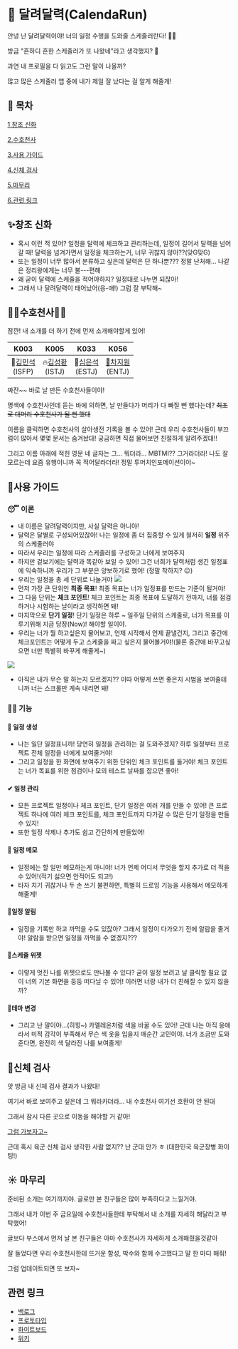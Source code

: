 # 📅 달려달력(CalendaRun)

안녕 난 달려달력이야! 너의 일정 수행을 도와줄 스케줄러란다! 🧙‍♂️

방금 "흔하디 흔한 스케줄러가 또 나왔네"라고 생각했지? 🤬

과연 내 프로필을 다 읽고도 그런 말이 나올까?

많고 많은 스케줄러 앱 중에 내가 제일 잘 났다는 걸 알게 해줄게!

## 🍵 목차

[1.창조 신화](#✨창조-신화)

[2.수호천사](#🤸%E2%80%8D♂%EF%B8%8F수호천사🤸%E2%80%8D♀%EF%B8%8F)

[3.사용 가이드](#사용-가이드)

[4.신체 검사](#신체-검사)

[5.마무리](#마무리)

[6.관련 링크](#관련-링크)

## ✨창조 신화
- 혹시 이런 적 있어? 일정을 달력에 체크하고 관리하는데, 일정이 길어서 달력을 넘어갈 때! 달력을 넘겨가면서 일정을 체크하는거, 너무 귀찮지 않아??(맞G맞G)
- 또는 일정이 너무 많아서 분류하고 싶은데 달력은 단 하나뿐??? 정말 난처해... 나같은 정리왕에게는 너무 불---편해
- 왜 굳이 달력에 스케줄을 적어야하지? 일정대로 나누면 되잖아!
- 그래서 나 달려달력이 태어났어(응-애!) 그럼 잘 부탁해~

## 🤸‍♂️수호천사🤸‍♀️
잠깐! 내 소개를 더 하기 전에 먼저 소개해야할게 있어!

|K003|K005|K033|K056|
|:--:|:--:|:--:|:--:|
🎸[김민석](https://github.com/PsPLoG)<br>(ISFP)|:fire:[김성환](https://github.com/shshksh)<br>(ISTJ)|🥑[심은석](https://poised-party-c87.notion.site/53ecb5bfb44d48b0aba237b0ce3ae4a6)<br>(ESTJ)|[🥕차지원](https://github.com/Cha-Ji)<br>(ENTJ)

짜잔~~ 바로 날 만든 수호천사들이야!

명색에 수호천사인데 듣는 바에 의하면, 날 만들다가 머리가 다 빠질 뻔 했다는데? ~~최초로 대머리 수호천사가 될 뻔 했대~~

이름을 클릭하면 수호천사의 살아생전 기록을 볼 수 있어! 근데 우리 수호천사들이 부끄럼이 많아서 몇몇 문서는 숨겨놨대! 궁금하면 직접 물어보면 친절하게 알려주겠대!!

그리고 이름 아래에 적힌 영문 네 글자는 그... 뭐더라... MBTMI?? 그거라더라! 나도 잘 모르는데 요즘 유행이니까 꼭 적어달라더라! 정말 투머치인포메이션이야~

## 📜사용 가이드

### 😴 이론
- 내 이름은 달려달력이지만, 사실 달력은 아니야!
- 달력은 달별로 구성되어있잖아! 나는 일정에 좀 더 집중할 수 있게 철저히 **일정** 위주의 스케줄러야
- 따라서 우리는 일정에 따라 스케줄러를 구성하고 너에게 보여주지
- 하지만 겉보기에는 달력과 똑같아 보일 수 있어! 그건 너희가 달력처럼 생긴 일정표에 익숙하니까 우리가 그 부분은 양보하기로 했어! (정말 착하지? 😉)
- 우리는 일정을 총 세 단위로 나눌거야
![](https://i.imgur.com/VpUPLc3.png)
- 먼저 가장 큰 단위인 **최종 목표**! 최종 목표는 너가 일정표를 만드는 기준이 될거야!
- 그 다음 단위는 **체크 포인트**! 체크 포인트는 최종 목표에 도달하기 전까지, 너를 점검하거나 시험하는 날이라고 생각하면 돼!
- 마지막으로 **단기 일정**! 단기 일정은 하루 ~ 일주일 단위의 스케줄로, 너가 목표를 이루기위해 지금 당장(Now)! 해야할 일이야.
- 우리는 너가 뭘 하고싶은지 물어보고, 언제 시작해서 언제 끝낼건지, 그리고 중간에 체크포인트는 어떻게 두고 스케줄을 짜고 싶은지 물어볼거야!(물론 중간에 바꾸고싶으면 너만 특별히 바꾸게 해줄게~)

![](https://i.imgur.com/XUIEhZx.png)

- 아직은 내가 무슨 말 하는지 모르겠지?? 이따 어떻게 쓰면 좋은지 시범을 보여줄테니까 너는 스크롤만 계속 내리면 돼!

### 👩‍💻 기능 
#### 🎊 일정 생성
- 나는 일단 일정표니까! 당연히 일정을 관리하는 걸 도와주겠지? 하루 일정부터 프로젝트 전체 일정을 너에게 보여줄거야!
- 그리고 일정을 한 화면에 보여주기 위한 단위인 체크 포인트를 둘거야! 체크 포인트는 너가 목표를 위한 점검이나 모의 테스트 날짜를 잡으면 좋아!
#### ✔ 일정 관리
- 모든 프로젝트 일정이나 체크 포인트, 단기 일정은 여러 개를 만들 수 있어! 큰 프로젝트 하나에 여러 체크 포인트를, 체크 포인트까지 다가갈 수 많은 단기 일정을 만들 수 있지!
- 또한 일정 삭제나 추가도 쉽고 간단하게 만들었어!
#### :pencil: 일정 메모
- 일정에는 할 일만 메모하는게 아니야! 너가 언제 어디서 무엇을 할지 추가로 더 적을 수 있어!(적기 싫으면 안적어도 되고!) 
- 타자 치기 귀찮거나 두 손 쓰기 불편하면, 특별히 드로잉 기능을 사용해서 메모하게 해줄게!
#### 📢일정 알림
- 일정을 기록만 하고 까먹을 수도 있잖아? 그래서 일정이 다가오기 전에 알람을 줄거야! 알람을 받으면 일정을 까먹을 수 없겠지???
#### 🎠스케줄 위젯
- 이렇게 멋진 나를 위젯으로도 만나볼 수 있다? 굳이 일정 보려고 날 클릭할 필요 없이 너의 기본 화면을 둥둥 떠다닐 수 있어! 이러면 너랑 내가 더 친해질 수 있지 않을까?
#### 🎨테마 변경
- 그리고 난 말이야...(히힝~) 카멜레온처럼 색을 바꿀 수도 있어! 근데 나는 아직 응애라서 미적 감각이 부족해서 무슨 색 옷을 입을지 매순간 고민이야. 너가 조금만 도와준다면, 완전히 색 달라진 나를 보여줄게!


## 📏신체 검사
앗 방금 내 신체 검사 결과가 나왔대! 

여기서 바로 보여주고 싶은데 그 뭐라카더라... 내 수호천사 여기선 호환이 안 된대

그래서 잠시 다른 곳으로 이동을 해야할 거 같아!

[그럼 가보자고~](https://www.figma.com/proto/f1V4JJinMyF0ZPv5Krqa39/%EB%8B%AC%EB%A0%A4%EB%8B%AC%EB%A0%A5-%ED%94%84%EB%A1%9C%ED%86%A0%ED%83%80%EC%9E%85?node-id=64%3A10815&scaling=scale-down&page-id=0%3A1&starting-point-node-id=64%3A10815&show-proto-sidebar=1)

근데 혹시 육군 신체 검사 생각한 사람 없지?? 난 군대 안가 ㅎ (대한민국 육군장병 화이팅!)

## :sunny: 마무리

준비된 소개는 여기까지야. 글로만 본 친구들은 많이 부족하다고 느낄거야.

그래서 내가 이번 주 금요일에 수호천사들한테 부탁해서 내 소개를 자세히 해달라고 부탁했어!

글보다 부스에서 먼저 날 본 친구들은 아마 수호천사가 자세하게 소개해줬을것같아

잘 들었다면 우리 수호천사한테 뜨거운 함성, 박수와 함께 수고했다고 말 한 마디 해줘!

그럼 업데이트되면 또 보자~



## 관련 링크

- [백로그](https://docs.google.com/spreadsheets/d/11td2bnmG7gzeYL5YFO96Hj5Sy3nQfgub6IWgPe18LpA/edit#gid=2081874115)
- [프로토타입](https://www.figma.com/file/f1V4JJinMyF0ZPv5Krqa39/Untitled?node-id=0%3A1)
- [화이트보드](https://www.figma.com/file/vAAmBNwDsIiC9YzSEiSxCv/Untitled?node-id=0%3A1)
- [위키](https://github.com/boostcampwm-2021/android01-CalendaRun/wiki)
